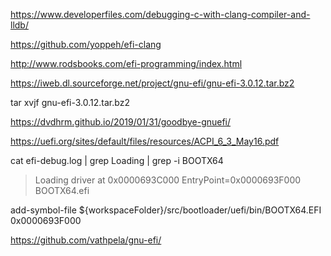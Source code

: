 

https://www.developerfiles.com/debugging-c-with-clang-compiler-and-lldb/

https://github.com/yoppeh/efi-clang

http://www.rodsbooks.com/efi-programming/index.html


https://iweb.dl.sourceforge.net/project/gnu-efi/gnu-efi-3.0.12.tar.bz2

tar xvjf gnu-efi-3.0.12.tar.bz2 


https://dvdhrm.github.io/2019/01/31/goodbye-gnuefi/


https://uefi.org/sites/default/files/resources/ACPI_6_3_May16.pdf


cat efi-debug.log | grep Loading | grep -i BOOTX64
> Loading driver at 0x0000693C000 EntryPoint=0x0000693F000 BOOTX64.efi

add-symbol-file ${workspaceFolder}/src/bootloader/uefi/bin/BOOTX64.EFI 0x0000693F000


https://github.com/vathpela/gnu-efi/